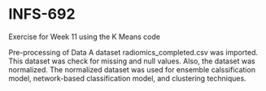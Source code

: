# INFS-692
Exercise for Week 11 using the K Means code  


Pre-processing of Data
A dataset radiomics_completed.csv was imported. This dataset was check for missing and null values. Also, the dataset was normalized. The normalized dataset was used for ensemble calssification model, network-based classification model, and clustering techniques. 
